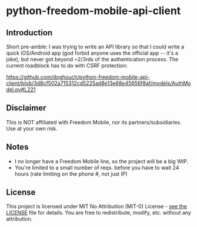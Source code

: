 # python-freedom-mobile-api-client

## Introduction

Short pre-amble: I was trying to write an API library so that I could write a quick iOS/Android app (god forbid anyone uses the official app -- it's a joke), but never got beyond ~2/3rds of the authentication process. The current roadblock has to do with CSRF protection:

https://github.com/doghouch/python-freedom-mobile-api-client/blob/3d8cf502a715312cd5225ad8e13e68e45656f8af/models/AuthModel.py#L221

## Disclaimer

This is NOT affiliated with Freedom Mobile, nor its partners/subsidiaries. Use at your own risk.

## Notes

- I no longer have a Freedom Mobile line, so the project will be a big WIP.
- You're limited to a small number of reqs. before you have to wait 24 hours (rate limiting on the phone #, not just IP)

## License

This project is licensed under MIT No Attribution (MIT-0) License - [see the LICENSE](LICENSE) file for details. You are free to redistribute, modify, etc. without any attribution.